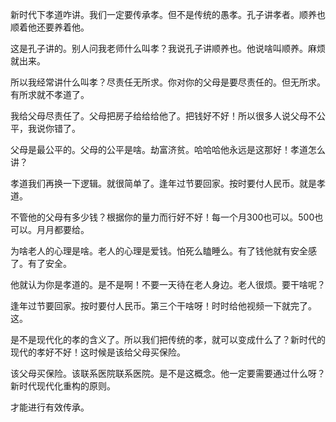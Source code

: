 新时代下孝道咋讲。我们一定要传承孝。但不是传统的愚孝。孔子讲孝者。顺养也顺着他还要养着他。

这是孔子讲的。别人问我老师什么叫孝？我说孔子讲顺养也。他说啥叫顺养。麻烦就出来。

所以我经常讲什么叫孝？尽责任无所求。你对你的父母是要尽责任的。但无所求。有所求就不孝道了。

我给父母尽责任了。父母把房子给给给他了。把钱好不好！所以很多人说父母不公平，我说你错了。

父母是最公平的。父母的公平是啥。劫富济贫。哈哈哈他永远是这那好！孝道怎么讲？

孝道我们再换一下逻辑。就很简单了。逢年过节要回家。按时要付人民币。就是孝道。

不管他的父母有多少钱？根据你的量力而行好不好！每一个月300也可以。500也可以。月月都要给。

为啥老人的心理是啥。老人的心理是爱钱。怕死么瞌睡么。有了钱他就有安全感了。有了安全。

他就认为你是孝道的。是不是啊！不要一天待在老人身边。老人很烦。要干啥呢？

逢年过节要回家。按时要付人民币。第三个干啥呀！时时给他视频一下就完了。这。

是不是现代化的孝的含义了。所以我们把传统的孝，就可以变成什么了？新时代的现代的孝好不好！这时候是该给父母买保险。

该父母买保险。该联系医院联系医院。是不是这概念。他一定要需要通过什么呀？新时代现代化重构的原则。

才能进行有效传承。
